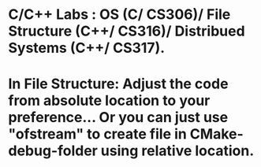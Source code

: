 # C/C++ Labs : OS (C/ CS306)/ File Structure (C++/ CS316)/ Distribued Systems (C++/ CS317).
# In File Structure: Adjust the code from absolute location to your preference... Or you can just use "ofstream" to create file in CMake-debug-folder using relative location.
